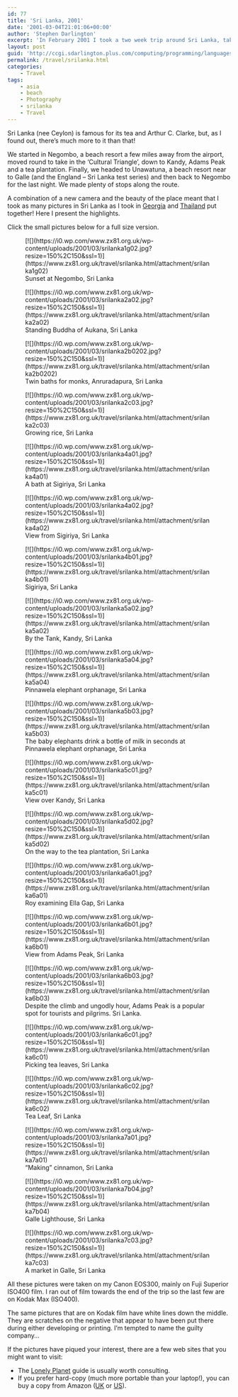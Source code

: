```yaml
---
id: 77
title: 'Sri Lanka, 2001'
date: '2001-03-04T21:01:06+00:00'
author: 'Stephen Darlington'
excerpt: 'In February 2001 I took a two week trip around Sri Lanka, taking in everything from the beaches to the Temple of the Tooth. Here are the pictures. '
layout: post
guid: 'http://ccgi.sdarlington.plus.com/computing/programming/languages/sri-lanka-2001.html'
permalink: /travel/srilanka.html
categories:
    - Travel
tags:
    - asia
    - beach
    - Photography
    - srilanka
    - Travel
---
```


Sri Lanka (nee Ceylon) is famous for its tea and Arthur C. Clarke, but, as I found out, there’s much more to it than that!

We started in Negombo, a beach resort a few miles away from the airport, moved round to take in the ‘Cultural Triangle’, down to Kandy, Adams Peak and a tea plantation. Finally, we headed to Unawatuna, a beach resort near to Galle (and the England – Sri Lanka test series) and then back to Negombo for the last night. We made plenty of stops along the route.

A combination of a new camera and the beauty of the place meant that I took as many pictures in Sri Lanka as I took in [Georgia](/travel/georgia.html) and [Thailand](/travel/thailand.html) put together! Here I present the highlights.

Click the small pictures below for a full size version.

<div class="gallery galleryid-77 gallery-columns-3 gallery-size-thumbnail" id="gallery-1"><figure class="gallery-item"><div class="gallery-icon landscape"> [![](https://i0.wp.com/www.zx81.org.uk/wp-content/uploads/2001/03/srilanka1g02.jpg?resize=150%2C150&ssl=1)](https://www.zx81.org.uk/travel/srilanka.html/attachment/srilanka1g02) </div> <figcaption class="wp-caption-text gallery-caption" id="gallery-1-1002"> Sunset at Negombo, Sri Lanka </figcaption></figure><figure class="gallery-item"><div class="gallery-icon portrait"> [![](https://i0.wp.com/www.zx81.org.uk/wp-content/uploads/2001/03/srilanka2a02.jpg?resize=150%2C150&ssl=1)](https://www.zx81.org.uk/travel/srilanka.html/attachment/srilanka2a02) </div> <figcaption class="wp-caption-text gallery-caption" id="gallery-1-1003"> Standing Buddha of Aukana, Sri Lanka </figcaption></figure><figure class="gallery-item"><div class="gallery-icon portrait"> [![](https://i0.wp.com/www.zx81.org.uk/wp-content/uploads/2001/03/srilanka2b0202.jpg?resize=150%2C150&ssl=1)](https://www.zx81.org.uk/travel/srilanka.html/attachment/srilanka2b0202) </div> <figcaption class="wp-caption-text gallery-caption" id="gallery-1-1004"> Twin baths for monks, Anruradapura, Sri Lanka </figcaption></figure><figure class="gallery-item"><div class="gallery-icon landscape"> [![](https://i0.wp.com/www.zx81.org.uk/wp-content/uploads/2001/03/srilanka2c03.jpg?resize=150%2C150&ssl=1)](https://www.zx81.org.uk/travel/srilanka.html/attachment/srilanka2c03) </div> <figcaption class="wp-caption-text gallery-caption" id="gallery-1-1005"> Growing rice, Sri Lanka </figcaption></figure><figure class="gallery-item"><div class="gallery-icon landscape"> [![](https://i0.wp.com/www.zx81.org.uk/wp-content/uploads/2001/03/srilanka4a01.jpg?resize=150%2C150&ssl=1)](https://www.zx81.org.uk/travel/srilanka.html/attachment/srilanka4a01) </div> <figcaption class="wp-caption-text gallery-caption" id="gallery-1-1006"> A bath at Sigiriya, Sri Lanka </figcaption></figure><figure class="gallery-item"><div class="gallery-icon landscape"> [![](https://i0.wp.com/www.zx81.org.uk/wp-content/uploads/2001/03/srilanka4a02.jpg?resize=150%2C150&ssl=1)](https://www.zx81.org.uk/travel/srilanka.html/attachment/srilanka4a02) </div> <figcaption class="wp-caption-text gallery-caption" id="gallery-1-1007"> View from Sigiriya, Sri Lanka </figcaption></figure><figure class="gallery-item"><div class="gallery-icon portrait"> [![](https://i0.wp.com/www.zx81.org.uk/wp-content/uploads/2001/03/srilanka4b01.jpg?resize=150%2C150&ssl=1)](https://www.zx81.org.uk/travel/srilanka.html/attachment/srilanka4b01) </div> <figcaption class="wp-caption-text gallery-caption" id="gallery-1-1008"> Sigiriya, Sri Lanka </figcaption></figure><figure class="gallery-item"><div class="gallery-icon portrait"> [![](https://i0.wp.com/www.zx81.org.uk/wp-content/uploads/2001/03/srilanka5a02.jpg?resize=150%2C150&ssl=1)](https://www.zx81.org.uk/travel/srilanka.html/attachment/srilanka5a02) </div> <figcaption class="wp-caption-text gallery-caption" id="gallery-1-1009"> By the Tank, Kandy, Sri Lanka </figcaption></figure><figure class="gallery-item"><div class="gallery-icon landscape"> [![](https://i0.wp.com/www.zx81.org.uk/wp-content/uploads/2001/03/srilanka5a04.jpg?resize=150%2C150&ssl=1)](https://www.zx81.org.uk/travel/srilanka.html/attachment/srilanka5a04) </div> <figcaption class="wp-caption-text gallery-caption" id="gallery-1-1010"> Pinnawela elephant orphanage, Sri Lanka </figcaption></figure><figure class="gallery-item"><div class="gallery-icon landscape"> [![](https://i0.wp.com/www.zx81.org.uk/wp-content/uploads/2001/03/srilanka5b03.jpg?resize=150%2C150&ssl=1)](https://www.zx81.org.uk/travel/srilanka.html/attachment/srilanka5b03) </div> <figcaption class="wp-caption-text gallery-caption" id="gallery-1-1011"> The baby elephants drink a bottle of milk in seconds at Pinnawela elephant orphanage, Sri Lanka </figcaption></figure><figure class="gallery-item"><div class="gallery-icon landscape"> [![](https://i0.wp.com/www.zx81.org.uk/wp-content/uploads/2001/03/srilanka5c01.jpg?resize=150%2C150&ssl=1)](https://www.zx81.org.uk/travel/srilanka.html/attachment/srilanka5c01) </div> <figcaption class="wp-caption-text gallery-caption" id="gallery-1-1012"> View over Kandy, Sri Lanka </figcaption></figure><figure class="gallery-item"><div class="gallery-icon landscape"> [![](https://i0.wp.com/www.zx81.org.uk/wp-content/uploads/2001/03/srilanka5d02.jpg?resize=150%2C150&ssl=1)](https://www.zx81.org.uk/travel/srilanka.html/attachment/srilanka5d02) </div> <figcaption class="wp-caption-text gallery-caption" id="gallery-1-1013"> On the way to the tea plantation, Sri Lanka </figcaption></figure><figure class="gallery-item"><div class="gallery-icon landscape"> [![](https://i0.wp.com/www.zx81.org.uk/wp-content/uploads/2001/03/srilanka6a01.jpg?resize=150%2C150&ssl=1)](https://www.zx81.org.uk/travel/srilanka.html/attachment/srilanka6a01) </div> <figcaption class="wp-caption-text gallery-caption" id="gallery-1-1014"> Roy examining Ella Gap, Sri Lanka </figcaption></figure><figure class="gallery-item"><div class="gallery-icon landscape"> [![](https://i0.wp.com/www.zx81.org.uk/wp-content/uploads/2001/03/srilanka6b01.jpg?resize=150%2C150&ssl=1)](https://www.zx81.org.uk/travel/srilanka.html/attachment/srilanka6b01) </div> <figcaption class="wp-caption-text gallery-caption" id="gallery-1-1015"> View from Adams Peak, Sri Lanka </figcaption></figure><figure class="gallery-item"><div class="gallery-icon portrait"> [![](https://i0.wp.com/www.zx81.org.uk/wp-content/uploads/2001/03/srilanka6b03.jpg?resize=150%2C150&ssl=1)](https://www.zx81.org.uk/travel/srilanka.html/attachment/srilanka6b03) </div> <figcaption class="wp-caption-text gallery-caption" id="gallery-1-1016"> Despite the climb and ungodly hour, Adams Peak is a popular spot for tourists and pilgrims. Sri Lanka. </figcaption></figure><figure class="gallery-item"><div class="gallery-icon portrait"> [![](https://i0.wp.com/www.zx81.org.uk/wp-content/uploads/2001/03/srilanka6c01.jpg?resize=150%2C150&ssl=1)](https://www.zx81.org.uk/travel/srilanka.html/attachment/srilanka6c01) </div> <figcaption class="wp-caption-text gallery-caption" id="gallery-1-1017"> Picking tea leaves, Sri Lanka </figcaption></figure><figure class="gallery-item"><div class="gallery-icon landscape"> [![](https://i0.wp.com/www.zx81.org.uk/wp-content/uploads/2001/03/srilanka6c02.jpg?resize=150%2C150&ssl=1)](https://www.zx81.org.uk/travel/srilanka.html/attachment/srilanka6c02) </div> <figcaption class="wp-caption-text gallery-caption" id="gallery-1-1018"> Tea Leaf, Sri Lanka </figcaption></figure><figure class="gallery-item"><div class="gallery-icon landscape"> [![](https://i0.wp.com/www.zx81.org.uk/wp-content/uploads/2001/03/srilanka7a01.jpg?resize=150%2C150&ssl=1)](https://www.zx81.org.uk/travel/srilanka.html/attachment/srilanka7a01) </div> <figcaption class="wp-caption-text gallery-caption" id="gallery-1-1019"> “Making” cinnamon, Sri Lanka </figcaption></figure><figure class="gallery-item"><div class="gallery-icon landscape"> [![](https://i0.wp.com/www.zx81.org.uk/wp-content/uploads/2001/03/srilanka7b04.jpg?resize=150%2C150&ssl=1)](https://www.zx81.org.uk/travel/srilanka.html/attachment/srilanka7b04) </div> <figcaption class="wp-caption-text gallery-caption" id="gallery-1-1020"> Galle Lighthouse, Sri Lanka </figcaption></figure><figure class="gallery-item"><div class="gallery-icon landscape"> [![](https://i0.wp.com/www.zx81.org.uk/wp-content/uploads/2001/03/srilanka7c03.jpg?resize=150%2C150&ssl=1)](https://www.zx81.org.uk/travel/srilanka.html/attachment/srilanka7c03) </div> <figcaption class="wp-caption-text gallery-caption" id="gallery-1-1021"> A market in Galle, Sri Lanka </figcaption></figure> </div>All these pictures were taken on my Canon EOS300, mainly on Fuji Superior ISO400 film. I ran out of film towards the end of the trip so the last few are on Kodak Max (ISO400).

The same pictures that are on Kodak film have white lines down the middle. They are scratches on the negative that appear to have been put there during either developing or printing. I’m tempted to name the guilty company…

If the pictures have piqued your interest, there are a few web sites that you might want to visit:

- The [Lonely Planet](http://www.lonelyplanet.com/letters/indsc/sri_pc.htm) guide is usually worth consulting.
- If you prefer hard-copy (much more portable than your laptop!), you can buy a copy from Amazon ([UK](http://www.amazon.co.uk/exec/obidos/ASIN/1740590392/zx81orguk) or [US](http://www.amazon.com/exec/obidos/ASIN/1740590392/zx81orguk00)).